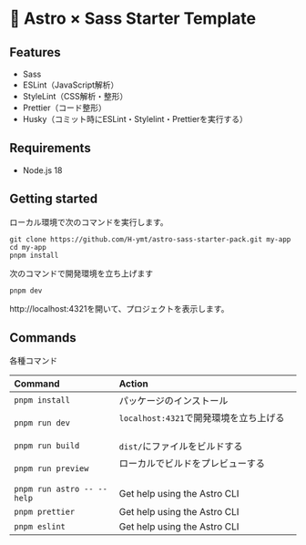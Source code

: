 # 🚀 Astro × Sass Starter Template

## Features

- Sass
- ESLint（JavaScript解析）
- StyleLint（CSS解析・整形）
- Prettier（コード整形）
- Husky（コミット時にESLint・Stylelint・Prettierを実行する）

## Requirements

- Node.js 18

## Getting started

ローカル環境で次のコマンドを実行します。

```shell
git clone https://github.com/H-ymt/astro-sass-starter-pack.git my-app
cd my-app
pnpm install
```

次のコマンドで開発環境を立ち上げます

```shell
pnpm dev
```

http://localhost:4321を開いて、プロジェクトを表示します。

## Commands

各種コマンド

| Command                    | Action                                           |
| :------------------------- | :----------------------------------------------- |
| `pnpm install`             | パッケージのインストール                         |
| `pnpm run dev`             | `localhost:4321`で開発環境を立ち上げる 　 　　　 |
| `pnpm run build`           | `dist/`にファイルをビルドする 　                 |
| `pnpm run preview`         | ローカルでビルドをプレビューする 　　　　　      |
| `pnpm run astro -- --help` | Get help using the Astro CLI                     |
| `pnpm prettier`            | Get help using the Astro CLI                     |
| `pnpm eslint`              | Get help using the Astro CLI                     |

